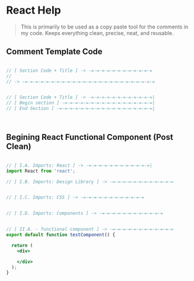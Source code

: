# React Help

> This is primarily to be used as a copy paste tool for the comments in my code. Keeps everything clean, precise, neat, and reusable.

## Comment Template Code
``` jsx

// [ Section Code + Title ] -> -=-=-=-=-=-=-=-=-=-=-=-=
// 
// -> -=-=-=-=-=-=-=-=-=-=-=-=-=-=-=-=-=-=-=-=-=-=-=-=-=


// [ Section Code + Title ] -> -=-=-=-=-=-=-=-=-=-=-=-=|
// [ Begin section ] -=-=-=-=-=-=-=-=-=-=-=-=-=-=-=-=-=|
// [ End Section ] -=-=-=-=-=-=-=-=-=-=-=-=-=-=-=-=-=-=|




```

## Begining React Functional Component (Post Clean)

``` jsx

// [ I.A. Imports: React ] -> -=-=-=-=-=-=-=-=-=-=-=-=|
import React from 'react';

// [ I.B. Imports: Design Library ] -> -=-=-=-=-=-=-=-=-=-=-=-=


// [ I.C. Imports: CSS ] -> -=-=-=-=-=-=-=-=-=-=-=-=


// [ I.D. Imports: Components ] -> -=-=-=-=-=-=-=-=-=-=-=-=


// [ II.A. - functional component ] -> -=-=-=-=-=-=-=-=-=-=-=-=
export default function testComponent() {

  return (
    <div>

    </div>
  );
}

``` 

